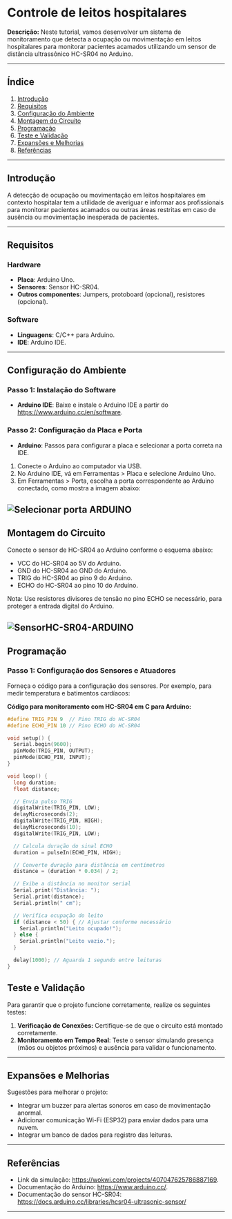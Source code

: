 # Controle de leitos hospitalares

**Descrição:** Neste tutorial, vamos desenvolver um sistema de monitoramento que detecta a ocupação ou movimentação em leitos hospitalares para monitorar pacientes acamados utilizando um sensor de distância ultrassônico HC-SR04 no Arduino.

---

## Índice

1. [Introdução](#introdução)
2. [Requisitos](#requisitos)
3. [Configuração do Ambiente](#configuração-do-ambiente)
4. [Montagem do Circuito](#montagem-do-circuito)
5. [Programação](#programação)
6. [Teste e Validação](#teste-e-validação)
7. [Expansões e Melhorias](#expansões-e-melhorias)
8. [Referências](#referências)

---

## Introdução

A detecção de ocupação ou movimentação em leitos hospitalares em contexto hospitalar tem a utilidade de averiguar e informar aos profissionais para monitorar pacientes acamados ou outras áreas restritas em caso de ausência ou movimentação inesperada de pacientes.

---

## Requisitos

### Hardware

- **Placa**: Arduino Uno.
- **Sensores**: Sensor HC-SR04.
- **Outros componentes**: Jumpers, protoboard (opcional), resistores (opcional).


### Software

- **Linguagens**: C/C++ para Arduino.
- **IDE**: Arduino IDE.

---

## Configuração do Ambiente

### Passo 1: Instalação do Software

- **Arduino IDE**: Baixe e instale o Arduino IDE a partir do https://www.arduino.cc/en/software.

### Passo 2: Configuração da Placa e Porta

- **Arduino**: Passos para configurar a placa e selecionar a porta correta na IDE.
1. Conecte o Arduino ao computador via USB.
2. No Arduino IDE, vá em Ferramentas > Placa e selecione Arduino Uno.
3. Em Ferramentas > Porta, escolha a porta correspondente ao Arduino conectado, como mostra a imagem abaixo:

![Selecionar porta ARDUINO](https://github.com/user-attachments/assets/5467e2ef-ce78-4aa9-a95f-1b9b5cf4a59e)
---

## Montagem do Circuito

Conecte o sensor de HC-SR04 ao Arduino conforme o esquema abaixo:

- VCC do HC-SR04 ao 5V do Arduino.
- GND do HC-SR04 ao GND do Arduino.
- TRIG do HC-SR04 ao pino 9 do Arduino.
- ECHO do HC-SR04 ao pino 10 do Arduino.

Nota: Use resistores divisores de tensão no pino ECHO se necessário, para proteger a entrada digital do Arduino.

![SensorHC-SR04-ARDUINO](https://github.com/user-attachments/assets/f2ecd797-67da-4848-859d-8e7aff62babd)
---

## Programação

### Passo 1: Configuração dos Sensores e Atuadores

Forneça o código para a configuração dos sensores. Por exemplo, para medir temperatura e batimentos cardíacos:

**Código para monitoramento com HC-SR04 em C para Arduino:**

```cpp
#define TRIG_PIN 9  // Pino TRIG do HC-SR04
#define ECHO_PIN 10 // Pino ECHO do HC-SR04

void setup() {
  Serial.begin(9600);
  pinMode(TRIG_PIN, OUTPUT);
  pinMode(ECHO_PIN, INPUT);
}

void loop() {
  long duration;
  float distance;

  // Envia pulso TRIG
  digitalWrite(TRIG_PIN, LOW);
  delayMicroseconds(2);
  digitalWrite(TRIG_PIN, HIGH);
  delayMicroseconds(10);
  digitalWrite(TRIG_PIN, LOW);

  // Calcula duração do sinal ECHO
  duration = pulseIn(ECHO_PIN, HIGH);

  // Converte duração para distância em centímetros
  distance = (duration * 0.034) / 2;

  // Exibe a distância no monitor serial
  Serial.print("Distância: ");
  Serial.print(distance);
  Serial.println(" cm");

  // Verifica ocupação do leito
  if (distance < 50) { // Ajustar conforme necessário
    Serial.println("Leito ocupado!");
  } else {
    Serial.println("Leito vazio.");
  }

  delay(1000); // Aguarda 1 segundo entre leituras
}

```

## Teste e Validação

Para garantir que o projeto funcione corretamente, realize os seguintes testes:

1. **Verificação de Conexões:** Certifique-se de que o circuito está montado corretamente.
2. **Monitoramento em Tempo Real**: Teste o sensor simulando presença (mãos ou objetos próximos) e ausência para validar o funcionamento.
---

## Expansões e Melhorias

Sugestões para melhorar o projeto:

- Integrar um buzzer para alertas sonoros em caso de movimentação anormal.
- Adicionar comunicação Wi-Fi (ESP32) para enviar dados para uma nuvem.
- Integrar um banco de dados para registro das leituras.


---

## Referências

- Link da simulação: https://wokwi.com/projects/407047625786887169.
- Documentação do Arduino: https://www.arduino.cc/.
- Documentação do sensor HC-SR04: https://docs.arduino.cc/libraries/hcsr04-ultrasonic-sensor/

---

